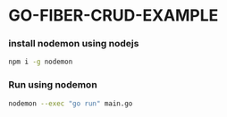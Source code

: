 # **GO-FIBER-CRUD-EXAMPLE**

### install nodemon using nodejs
```bash
npm i -g nodemon
```

### Run using nodemon
```bash
nodemon --exec "go run" main.go
```